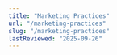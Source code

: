 ```yaml
---
title: "Marketing Practices"
url: "/marketing-practices"
slug: "/marketing-practices"
lastReviewed: "2025-09-26"
---
```

